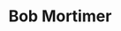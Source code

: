 ---
title: Bob Mortimer
author_slug: bob_mortimer
wikipedia_url: https://en.wikipedia.org/wiki/Bob_Mortimer
wikipedia_summary: |
  Robert Renwick Mortimer is an English comedian, television presenter, writer and actor. He is one half of the comedy double act Reeves and Mortimer with Vic Reeves, and appears in the Mortimer & Whitehouse: Gone Fishing series with Paul Whitehouse. He has appeared on TV panel shows such as Would I Lie to You? and Taskmaster.
layout: author
---